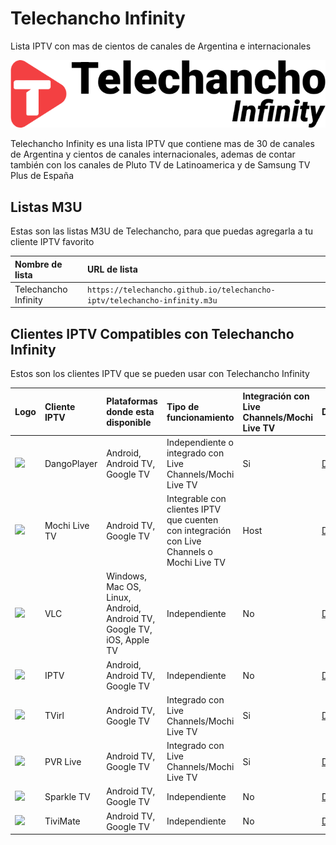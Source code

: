 # Telechancho Infinity
Lista IPTV con mas de cientos de canales de Argentina e internacionales

<img alt='Telechancho Infinity Logo' width='700' src='https://github.com/telechancho/telechancho-iptv/raw/main/Telecentro.png'/>

Telechancho Infinity es una lista IPTV que contiene mas de 30 de canales de Argentina y cientos de canales internacionales, ademas de contar también con los canales de Pluto TV de Latinoamerica y de Samsung TV Plus de España

## Listas M3U
Estas son las listas M3U de Telechancho, para que puedas agregarla a tu cliente IPTV favorito

<!-- prettier-ignore -->
<table>
  <thead>
    <tr><th align="left">Nombre de lista</th><th align="left">URL de lista</th></tr>
  </thead>
  <tbody>
    <tr><td>Telechancho Infinity</td><td nowrap><code>https://telechancho.github.io/telechancho-iptv/telechancho-infinity.m3u</code></td></tr>
  </tbody>
</table>

## Clientes IPTV Compatibles con Telechancho Infinity 
Estos son los clientes IPTV que se pueden usar con Telechancho Infinity

<!-- prettier-ignore -->
<table>
  <thead>
    <tr><th align="left">Logo</th><th align="left">Cliente IPTV</th><th align="left">Plataformas donde esta disponible</th><th align="left">Tipo de funcionamiento</th><th align="left">Integración con Live Channels/Mochi Live TV</th><th align="left">Descargar</th></tr>
  </thead>
  <tbody>
    <tr><td nowrap><img width='48' src='https://raw.githubusercontent.com/telechancho/telechancho-iptv/main/iptvclientslogos/DangoPlayer.webp'/></td><td>DangoPlayer</td><td>Android, Android TV, Google TV</td><td>Independiente o integrado con Live Channels/Mochi Live TV</td><td>Si</td><td><a href="https://play.google.com/store/apps/details?id=com.brunochanrio.dangoplayeruni">Descargar</a></td></tr>
    <tr><td nowrap><img width='48' src='https://raw.githubusercontent.com/telechancho/telechancho-iptv/main/iptvclientslogos/MochiLiveTV.png'/></td><td>Mochi Live TV</td><td>Android TV, Google TV</td><td>Integrable con clientes IPTV que cuenten con integración con Live Channels o Mochi Live TV</td><td>Host</td><td><a href="https://play.google.com/store/apps/details?id=com.brunochanrio.mochitif.tv">Descargar</a></td></tr>
        <tr><td nowrap><img width='48' src='https://raw.githubusercontent.com/telechancho/telechancho-iptv/main/iptvclientslogos/VLC.png'/></td><td>VLC</td><td>Windows, Mac OS, Linux, Android, Android TV, Google TV, iOS, Apple TV</td><td>Independiente</td><td>No</td><td><a href="https://www.videolan.org/vlc/index.es.html">Descargar</a></td></tr>
        <tr><td nowrap><img width='48' src='https://raw.githubusercontent.com/telechancho/telechancho-iptv/main/iptvclientslogos/IPTV.png'/></td><td>IPTV</td><td>Android, Android TV, Google TV</td><td>Independiente</td><td>No</td><td><a href="https://play.google.com/store/apps/details?id=ru.iptvremote.android.iptv">Descargar</a></td></tr>
        <tr><td nowrap><img width='48' src='https://raw.githubusercontent.com/telechancho/telechancho-iptv/main/iptvclientslogos/TVirl.png'/></td><td>TVirl</td><td>Android TV, Google TV</td><td>Integrado con Live Channels/Mochi Live TV</td><td>Si</td><td><a href="https://play.google.com/store/apps/details?id=by.stari4ek.tvirl">Descargar</a></td></tr>
        <tr><td nowrap><img width='48' src='https://raw.githubusercontent.com/telechancho/telechancho-iptv/main/iptvclientslogos/PVRLive.png'/></td><td>PVR Live</td><td>Android TV, Google TV</td><td>Integrado con Live Channels/Mochi Live TV</td><td>Si</td><td><a href="https://play.google.com/store/apps/details?id=se.hedekonsult.pvrlive">Descargar</a></td></tr>
        <tr><td nowrap><img width='48' src='https://raw.githubusercontent.com/telechancho/telechancho-iptv/main/iptvclientslogos/SparkleTV.png'/></td><td>Sparkle TV</td><td>Android TV, Google TV</td><td>Independiente</td><td>No</td><td><a href="https://play.google.com/store/apps/details?id=se.hedekonsult.sparkle">Descargar</a></td></tr>
        <tr><td nowrap><img width='48' src='https://raw.githubusercontent.com/telechancho/telechancho-iptv/main/iptvclientslogos/TiviMate.png'/></td><td>TiviMate</td><td>Android TV, Google TV</td><td>Independiente</td><td>No</td><td><a href="https://play.google.com/store/apps/details?id=ar.tvplayer.tv">Descargar</a></td></tr>
  </tbody>
</table>

